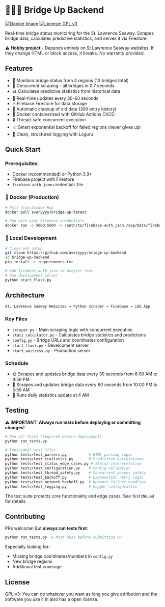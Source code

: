 # 🔼🌉🔽 Bridge Up Backend

[![Docker Image](https://img.shields.io/docker/v/averyyyy/bridge-up?style=flat-square&logo=docker)](https://hub.docker.com/r/averyyyy/bridge-up)
[![License: GPL v3](https://img.shields.io/badge/License-GPLv3-blue.svg)](https://www.gnu.org/licenses/gpl-3.0)

Real-time bridge status monitoring for the St. Lawrence Seaway. Scrapes bridge data, calculates predictive statistics, and serves it via Firestore.

⚠️ **Hobby project** - Depends entirely on St Lawrence Seaway websites. If they change HTML or block access, it breaks. No warranty provided.

## Features
- 👀 Monitors bridge status from 4 regions (13 bridges total)
- 🚀 Concurrent scraping - all bridges in 0.7 seconds
- 📊 Calculates predictive statistics from historical data
- 🔄 Real-time updates every 30-60 seconds
- 🔥 Firebase Firestore for data storage
- 🧹 Automatic cleanup of old data (300 entry history)
- 🐳 Docker containerized with GitHub Actions CI/CD
- 🔒 Thread-safe concurrent execution
- 📈 Smart exponential backoff for failed regions (never gives up)
- 📝 Clean, structured logging with Loguru

## Quick Start

### Prerequisites
- Docker (recommended) or Python 3.9+
- Firebase project with Firestore
- `firebase-auth.json` credentials file

### 🐳 Docker (Production)

```bash
# Pull from Docker Hub
docker pull averyyyy/bridge-up:latest

# Run with your Firebase credentials
docker run -p 5000:5000 -v /path/to/firebase-auth.json:/app/data/firebase-auth.json averyyyy/bridge-up:latest
```

### 🔧 Local Development

```bash
# Clone and setup
git clone https://github.com/averyyyy/bridge-up-backend
cd bridge-up-backend
pip install -r requirements.txt

# Add firebase-auth.json to project root
# Run development server
python start_flask.py
```


## Architecture

```
St. Lawrence Seaway Websites → Python Scraper → Firebase → iOS App
```

### Key Files
- `scraper.py` - Main scraping logic with concurrent execution
- `stats_calculator.py` - Calculates bridge statistics and predictions
- `config.py` - Bridge URLs and coordinates configuration
- `start_flask.py` - Development server
- `start_waitress.py` - Production server

### Schedule
- 🌞 Scrapes and updates bridge data every 30 seconds from 6:00 AM to 9:59 PM
- 🌙 Scrapes and updates bridge data every 60 seconds from 10:00 PM to 5:59 AM
- 🧮 Runs daily statistics update at 4 AM

## Testing

**⚠️ IMPORTANT: Always run tests before deploying or committing changes!**

```bash
# Run all tests (required before deployment)
python run_tests.py

# Individual test files
python tests/test_parsers.py          # HTML parsing logic
python tests/test_statistics.py       # Prediction calculations
python tests/test_status_edge_cases.py # Status interpretation
python tests/test_configuration.py    # Config validation
python tests/test_thread_safety.py    # Concurrent access safety
python tests/test_backoff.py          # Exponential retry logic
python tests/test_network_backoff.py  # Network failure handling
python tests/test_logging.py          # Logger configuration
```

The test suite protects core functionality and edge cases. See `TESTING.md` for details.

## Contributing

PRs welcome! But **always run tests first**:
```bash
python run_tests.py  # Must pass before submitting PR
```

Especially looking for:
- Missing bridge coordinates/numbers in `config.py`
- New bridge regions
- Additional test coverage

## License

GPL v3: You can do whatever you want as long you give attribution and the software you use it in also has a open license. 